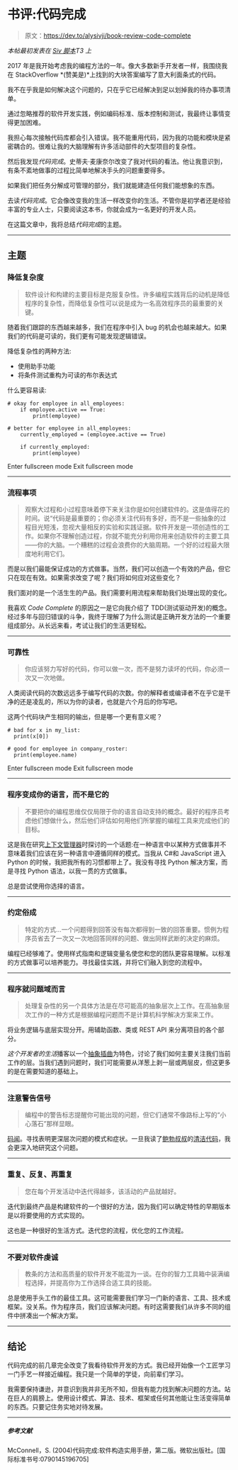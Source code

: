 # 书评:代码完成

> 原文：<https://dev.to/alysivji/book-review-code-complete>

*本帖最初发表在 [Siv 脚本](https://alysivji.github.io/)T3 上*

2017 年是我开始考虑我的编程方法的一年。像大多数新手开发者一样，我围绕我在 StackOverflow *(赞美是)*上找到的大块答案编写了意大利面条式的代码。

我不在乎我是如何解决这个问题的，只在乎它已经解决到足以划掉我的待办事项清单。

通过忽略推荐的软件开发实践，例如编码标准、版本控制和测试，我最终让事情变得更加困难。

我担心每次接触代码库都会引入错误。我不能重用代码，因为我的功能和模块是紧密耦合的。很难让我的大脑理解有许多活动部件的大型项目的复杂性。

然后我发现*代码完成*。史蒂夫·麦康奈尔改变了我对代码的看法。他让我意识到，有条不紊地做事的过程比简单地解决手头的问题重要得多。

如果我们把任务分解成可管理的部分，我们就能建造任何我们能想象的东西。

去读*代码完成*。它会像改变我的生活一样改变你的生活。不管你是初学者还是经验丰富的专业人士，只要阅读这本书，你就会成为一名更好的开发人员。

在这篇文章中，我将总结*代码完成*的主题。

* * *

## 主题

### 降低复杂度

> 软件设计和构建的主要目标是克服复杂性。许多编程实践背后的动机是降低程序的复杂性，而降低复杂性可以说是成为一名高效程序员的最重要的关键。

随着我们跟踪的东西越来越多，我们在程序中引入 bug 的机会也越来越大。如果我们的代码是可读的，我们更有可能发现逻辑错误。

降低复杂性的两种方法:

*   使用助手功能
*   将条件测试重构为可读的布尔表达式

什么更容易读:

```
# okay for employee in all_employees:
    if employee.active == True:
        print(employee)

# better for employee in all_employees:
    currently_employed = (employee.active == True)

    if currently_employed:
        print(employee) 
```

Enter fullscreen mode Exit fullscreen mode

* * *

### 流程事项

> 观察大过程和小过程意味着停下来关注你是如何创建软件的。这是值得花的时间。说“代码是最重要的；你必须关注代码有多好，而不是一些抽象的过程目光短浅，忽视大量相反的实验和实践证据。软件开发是一项创造性的工作。如果你不理解创造过程，你就不能充分利用你用来创造软件的主要工具——你的大脑。一个糟糕的过程会浪费你的大脑周期。一个好的过程最大限度地利用它们。

而是以我们最能保证成功的方式做事。当然，我们可以创造一个有效的产品，但它只在现在有效。如果需求改变了呢？我们将如何应对这些变化？

我们面对的是一个活生生的产品。我们需要利用流程来帮助我们处理出现的变化。

我喜欢 *Code Complete* 的原因之一是它向我介绍了 TDD(测试驱动开发)的概念。经过多年与回归错误的斗争，我终于理解了为什么测试是正确开发方法的一个重要组成部分。从长远来看，考试让我们的生活更轻松。

* * *

### 可靠性

> 你应该努力写好的代码，你可以做一次，而不是努力读坏的代码，你必须一次又一次地做。

人类阅读代码的次数远远多于编写代码的次数。你的解释者或编译者不在乎它是干净的还是凌乱的，所以为你的读者，也就是六个月后的你写吧。

这两个代码块产生相同的输出，但是哪一个更有意义呢？

```
# bad for x in my_list:
  print(x[0])

# good for employee in company_roster:
  print(employee.name) 
```

Enter fullscreen mode Exit fullscreen mode

* * *

### 程序变成你的语言，而不是它的

> 不要把你的编程思维仅仅局限于你的语言自动支持的概念。最好的程序员考虑他们想做什么，然后他们评估如何用他们所掌握的编程工具来完成他们的目标。

这是我在研究[上下文管理器](https://alysivji.github.io/managing-resources-with-context-managers-pythonic.html)时探讨的一个话题:在一种语言中以某种方式做事并不意味着我们应该在另一种语言中遵循同样的模式。当我从 C#和 JavaScript 进入 Python 的时候，我把我所有的习惯都带上了。我没有寻找 Python 解决方案，而是寻找 Python 语法，以我一贯的方式做事。

总是尝试使用你选择的语言。

* * *

### 约定俗成

> 特定的方式...一个问题得到回答没有每次都得到一致的回答重要。惯例为程序员省去了一次又一次地回答同样的问题、做出同样武断的决定的麻烦。

编程已经够难了。使用样式指南和逻辑变量名使您和您的团队更容易理解。以标准的方式做事可以培养能力。寻找最佳实践，并将它们融入到您的流程中。

* * *

### 程序就问题域而言

> 处理复杂性的另一个具体方法是在尽可能高的抽象层次上工作。在高抽象层次工作的一种方式是根据编程问题而不是计算机科学解决方案来工作。

将业务逻辑与底层实现分开。用辅助函数、类或 REST API 来分离项目的各个部分。

*这个开发者的生活*播客以一个[抽象插曲](http://thisdeveloperslife.com/post/1-0-6-abstraction)为特色，讨论了我们如何主要关注我们当前工作的层。当我们遇到问题时，我们可能需要从洋葱上剥一层或两层皮，但这更多的是在需要知道的基础上。

* * *

### 注意警告信号

> 编程中的警告标志提醒你可能出现的问题，但它们通常不像路标上写的“小心落石”那样显眼。

[码闻](https://en.wikipedia.org/wiki/Code_smell)。寻找表明更深层次问题的模式和症状。一旦我读了[鲍勃叔叔](https://twitter.com/unclebobmartin)的[清洁代码](https://www.amazon.com/Clean-Code-Handbook-Software-Craftsmanship/dp/0132350882)，我会更深入地研究这个问题。

* * *

### 重复、反复、再重复

> 您在每个开发活动中迭代得越多，该活动的产品就越好。

迭代到最终产品是构建软件的一个很好的方法，因为我们可以确定特性的早期版本是以将要使用的方式实现的。

这也是一种很好的生活方式。迭代您的流程，优化您的工作流程。

* * *

### 不要对软件虔诚

> 教条的方法和高质量的软件开发不能混为一谈。在你的智力工具箱中装满编程选择，并提高你为工作选择合适工具的技能。

总是使用手头工作的最佳工具。这可能需要我们学习一门新的语言、工具、技术或框架。没关系。作为程序员，我们应该解决问题。有时这需要我们从许多不同的组件中拼凑出一个解决方案。

* * *

## 结论

代码完成的前几章完全改变了我看待软件开发的方式。我已经开始像一个工匠学习一门手艺一样接近编程。我只是一个简单的学徒，向前辈们学习。

我需要保持谦逊，并意识到我并非无所不知，但我有能力找到解决问题的方法。站在巨人的肩膀上。使用设计模式、算法、技术、框架或任何其他能让生活变得简单的东西。只要记住务实地对待发展。

* * *

##### 参考文献

McConnell，S. (2004)代码完成:软件构造实用手册，第二版。微软出版社。[国际标准书号:0790145196705]